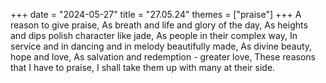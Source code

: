 +++
date = "2024-05-27"
title = "27.05.24"
themes = ["praise"]
+++
A reason to give praise,
As breath and life and glory of the day,
As heights and dips polish character like jade,
As people in their complex way,
In service and in dancing and in melody beautifully made,
As divine beauty, hope and love,
As salvation and redemption - greater love,
These reasons that I have to praise,
I shall take them up with many at their side.
